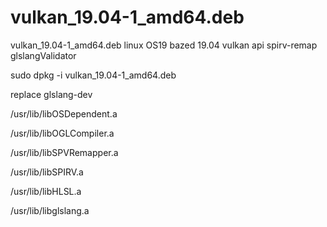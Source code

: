 # vulkan_19.04-1_amd64.deb
vulkan_19.04-1_amd64.deb linux OS19 bazed 19.04 vulkan api spirv-remap glslangValidator

sudo dpkg -i vulkan_19.04-1_amd64.deb

replace glslang-dev 

/usr/lib/libOSDependent.a

/usr/lib/libOGLCompiler.a

/usr/lib/libSPVRemapper.a

/usr/lib/libSPIRV.a

/usr/lib/libHLSL.a

/usr/lib/libglslang.a
